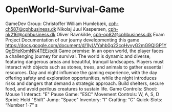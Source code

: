 # OpenWorld-Survival-Game
GameDev Group: 
Christoffer William Humlebæk,  cph-ch587@cphbusiness.dk
Nikolaj Juul Kaspersen, cph-nk216@cphbusiness.dk
Oliver Ravnkilde, cph-op82@cphbusiness.dk
Exam Project
Documentation of our journy developmenting this game https://docs.google.com/document/d/1lyLVYahb0g22cqHvvyG2mG9QIGP1YQgEHeKbmNN4TEE/edit
Game premise: 
In an open world, the player faces a challenging journey for survival. The world is dynamic and diverse, featuring dangerous areas and beautiful, tranquil landscapes. Players must interact with objects such as stones, trees, and animals to gather essential resources.
Day and night influence the gaming experience, with the day offering safety and exploration opportunities, while the night introduces risks and dangers that demand a strategic approach. Build shelters, secure food, and avoid perilous creatures to sustain life.
Game Controls: 
Shoot: Mouse 1 
Interact: "E" 
Pause Game: "ESC"
Movement Controls: W, A, S, D 
Sprint: Hold "Shift" 
Jump: "Space" 
Inventory: “I” 
Crafting: “C”
Quick-Slots: “Number 1-7” s


